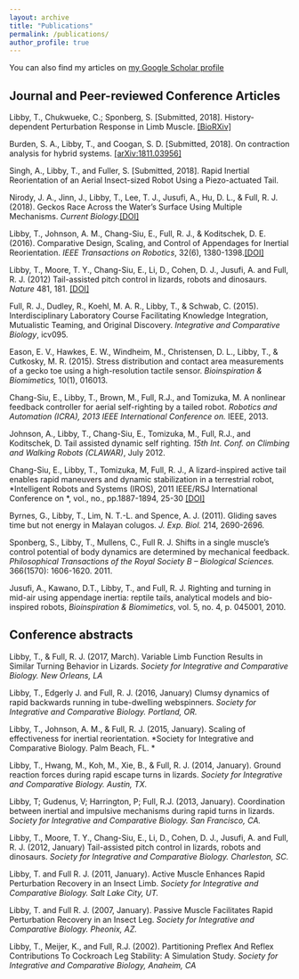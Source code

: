 ```yaml
---
layout: archive
title: "Publications"
permalink: /publications/
author_profile: true
---
```



You can also find my articles on [my Google Scholar profile](https://scholar.google.com/citations?user=0jXLYWwAAAAJ&hl)


Journal and Peer-reviewed Conference Articles
---
Libby, T., Chukwueke, C.; Sponberg, S. [Submitted, 2018]. History-dependent Perturbation Response in Limb Muscle. [[BioRXiv]](https://www.biorxiv.org/content/early/2019/01/02/509646)

Burden, S. A., Libby, T., and Coogan, S. D. [Submitted, 2018]. On contraction analysis for hybrid systems. [[arXiv:1811.03956]](arxiv.org/abs/1811.03956)

Singh, A., Libby, T., and Fuller, S. [Submitted, 2018]. Rapid Inertial Reorientation of an Aerial Insect-sized Robot Using a Piezo-actuated Tail.

Nirody, J. A., Jinn, J., Libby, T., Lee, T. J., Jusufi, A., Hu, D. L., & Full, R. J. (2018). Geckos Race Across the Water’s Surface Using Multiple Mechanisms. *Current Biology.*[[DOI]](https://doi.org/10.1016/j.cub.2018.10.064)

Libby, T., Johnson, A. M., Chang-Siu, E., Full, R. J., & Koditschek, D. E. (2016). Comparative Design, Scaling, and Control of Appendages for Inertial Reorientation. *IEEE Transactions on Robotics*, 32(6), 1380-1398.[[DOI]](https://doi.org/10.1109/TRO.2016.2597316)

Libby, T., Moore, T. Y., Chang-Siu, E., Li, D., Cohen, D. J., Jusufi, A. and Full, R. J. (2012) Tail-assisted pitch control in lizards, robots and dinosaurs.  *Nature* 481, 181. [[DOI]](https://doi.org/10.1038/nature10710)

Full, R. J., Dudley, R., Koehl, M. A. R., Libby, T., & Schwab, C. (2015). Interdisciplinary Laboratory Course Facilitating Knowledge Integration, Mutualistic Teaming, and Original Discovery. *Integrative and Comparative Biology*, icv095.

Eason, E. V., Hawkes, E. W., Windheim, M., Christensen, D. L., Libby, T., & Cutkosky, M. R. (2015). Stress distribution and contact area measurements of a gecko toe using a high-resolution tactile sensor. *Bioinspiration & Biomimetics,* 10(1), 016013.

Chang-Siu, E., Libby, T., Brown, M., Full, R.J., and Tomizuka, M.  A nonlinear feedback controller for aerial self-righting by a tailed robot.  *Robotics and Automation (ICRA), 2013 IEEE International Conference on.* IEEE, 2013.

Johnson, A., Libby, T., Chang-Siu, E., Tomizuka, M., Full, R.J., and Koditschek, D. Tail assisted dynamic self righting. *15th Int. Conf. on Climbing and Walking Robots (CLAWAR)*, July 2012.

Chang-Siu, E., Libby, T., Tomizuka, M, Full, R. J., A lizard-inspired active tail enables rapid maneuvers and dynamic stabilization in a terrestrial robot, *Intelligent Robots and Systems (IROS), 2011 IEEE/RSJ International Conference on *, vol., no., pp.1887-1894, 25-30 [[DOI]](https://doi.org/10.1109/IROS.2011.6094658)

Byrnes, G., Libby, T., Lim, N. T.-L. and Spence, A. J. (2011). Gliding saves time but not energy in Malayan colugos. *J. Exp. Biol.* 214, 2690-2696. 

Sponberg, S., Libby, T., Mullens, C., Full R. J. Shifts in a single muscle’s control potential of body dynamics are determined by mechanical feedback. *Philosophical Transactions of the Royal Society B – Biological Sciences.* 366(1570): 1606-1620. 2011.

Jusufi, A., Kawano, D.T., Libby, T., and Full, R. J.  Righting and turning in mid-air using appendage inertia: reptile tails, analytical models and bio-inspired robots, *Bioinspiration & Biomimetics*, vol. 5, no. 4, p. 045001, 2010.

Conference abstracts
---
Libby, T., & Full, R. J. (2017, March). Variable Limb Function Results in Similar Turning Behavior in Lizards. *Society for Integrative and Comparative Biology. New Orleans, LA*

Libby, T., Edgerly J. and Full, R. J. (2016, January) Clumsy dynamics of rapid backwards running in tube-dwelling webspinners. *Society for Integrative and Comparative Biology. Portland, OR.*

Libby, T., Johnson, A. M., & Full, R. J. (2015, January). Scaling of effectiveness for inertial reorientation. *Society for Integrative and Comparative Biology. Palm Beach, FL. *

Libby, T., Hwang, M., Koh, M., Xie, B., & Full, R. J. (2014, January). Ground reaction forces during rapid escape turns in lizards. *Society for Integrative and Comparative Biology.  Austin, TX.*

Libby, T; Gudenus, V; Harrington, P; Full, R.J.  (2013, January). Coordination between inertial and impulsive mechanisms during rapid turns in lizards. *Society for Integrative and Comparative Biology.  San Francisco, CA.*

Libby, T., Moore, T. Y., Chang-Siu, E., Li, D., Cohen, D. J., Jusufi, A. and Full, R. J. (2012, January) Tail-assisted pitch control in lizards, robots and dinosaurs.  *Society for Integrative and Comparative Biology. Charleston, SC.*

Libby, T. and Full R. J. (2011, January). Active Muscle Enhances Rapid Perturbation Recovery in an Insect Limb. *Society for Integrative and Comparative Biology. Salt Lake City, UT.*

Libby, T. and Full R. J. (2007, January). Passive Muscle Facilitates Rapid Perturbation Recovery in an Insect Leg. *Society for Integrative and Comparative Biology. Pheonix, AZ.*

Libby, T., Meijer, K., and Full, R.J. (2002). Partitioning Preflex And Reflex Contributions To Cockroach Leg Stability: A Simulation Study. *Society for Integrative and Comparative Biology, Anaheim, CA*


